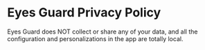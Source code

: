 # Eyes Guard Privacy Policy

Eyes Guard does NOT collect or share any of your data, and all the configuration and personalizations in the app are totally local.